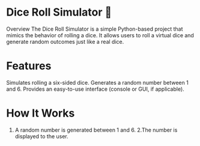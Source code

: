 # Dice Roll Simulator 🎲
Overview
   The Dice Roll Simulator is a simple Python-based project that mimics the behavior of rolling a dice. It allows users to roll a virtual dice and generate random outcomes just like a real dice.

# Features
  Simulates rolling a six-sided dice.
  Generates a random number between 1 and 6.
  Provides an easy-to-use interface (console or GUI, if applicable).

  # How It Works
   1.  A random number is generated between 1 and 6.
   2.The number is displayed to the user.
